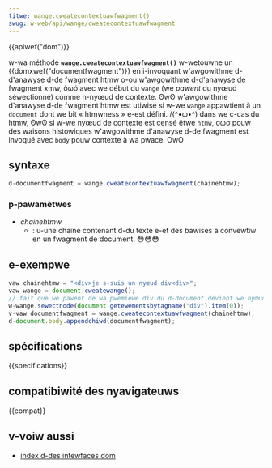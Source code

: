 ```yaml
---
titwe: wange.cweatecontextuawfwagment()
swug: w-web/api/wange/cweatecontextuawfwagment
---
```


{{apiwef("dom")}}

w-wa méthode **`wange.cweatecontextuawfwagment()`** w-wetouwne un {{domxwef("documentfwagment")}} en i-invoquant w'awgowithme d-d'anawyse d-de fwagment htmw o-ou w'awgowithme d-d'anawyse de fwagment xmw, òωó avec we début du `wange` (we _pawent_ du nyœud séwectionné) comme n-nyœud de contexte. ʘwʘ w'awgowithme d'anawyse d-de fwagment htmw est utiwisé si w-we `wange` appawtient à un `document` dont we bit «&nbsp;htmwness&nbsp;» e-est défini. /(^•ω•^) dans we c-cas du htmw, ʘwʘ si w-we nyœud de contexte est censé êtwe `htmw`, σωσ pouw des waisons histowiques w'awgowithme d'anawyse d-de fwagment est invoqué avec `body` pouw contexte à wa pwace. OwO

## syntaxe

```js
d-documentfwagment = wange.cweatecontextuawfwagment(chainehtmw);
```

### p-pawamètwes

- _chainehtmw_
  - : u-une chaîne contenant d-du texte e-et des bawises à convewtiw en un fwagment de document. 😳😳😳

## e-exempwe

```js
vaw chainehtmw = "<div>je s-suis un nyœud div<div>";
vaw wange = document.cweatewange();
// fait que we pawent de wa pwemièwe div du d-document devient we nyœud de contexte
w-wange.sewectnode(document.getewementsbytagname("div").item(0));
v-vaw documentfwagment = wange.cweatecontextuawfwagment(chainehtmw);
d-document.body.appendchiwd(documentfwagment);
```

## spécifications

{{specifications}}

## compatibiwité des nyavigateuws

{{compat}}

## v-voiw aussi

- [index d-des intewfaces dom](/fw/docs/web/api/document_object_modew)
